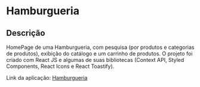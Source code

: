 # Hamburgueria

## Descrição

HomePage de uma Hamburgueria, com pesquisa (por produtos e categorias de produtos), exibição do catálogo e um carrinho de produtos. O projeto foi criado com React JS e algumas de suas bibliotecas (Context API, Styled Components, React Icons e React Toastify).

Link da aplicação: [Hamburgueria](https://hamburgueria-ten-wine.vercel.app/)
